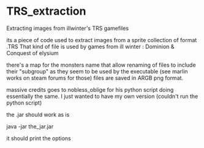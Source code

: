 # TRS_extraction
Extracting images from illwinter's TRS gamefiles

its a piece of code used to extract images from a sprite collection of format .TRS
That kind of file is used by games from ill winter : Dominion & Conquest of elysium

there's a map for the monsters name that allow renaming of files to include their "subgroup" as they seem to be used by the executable (see marlin works on steam forums for those)
files are saved in ARGB png format.

massive credits goes to nobless_oblige for his python script doing essentially the same. I just wanted to have my own version (couldn't run the python script)

the .jar should work as is

java -jar the_jar.jar

it should print the options
